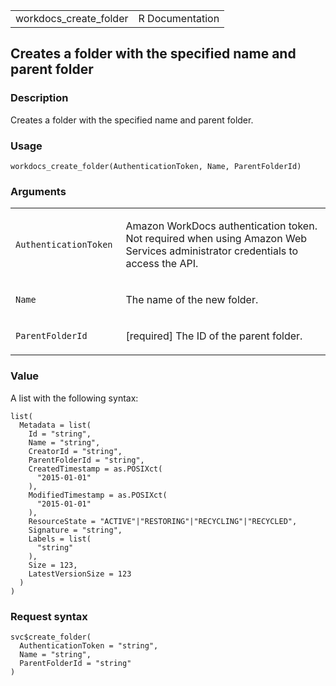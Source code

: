<table style="width: 100%;">
<tbody>
<tr class="odd">
<td>workdocs_create_folder</td>
<td style="text-align: right;">R Documentation</td>
</tr>
</tbody>
</table>

## Creates a folder with the specified name and parent folder

### Description

Creates a folder with the specified name and parent folder.

### Usage

    workdocs_create_folder(AuthenticationToken, Name, ParentFolderId)

### Arguments

<table>
<colgroup>
<col style="width: 35%" />
<col style="width: 65%" />
</colgroup>
<tbody>
<tr class="odd">
<td><code
id="workdocs_create_folder_:_AuthenticationToken">AuthenticationToken</code></td>
<td><p>Amazon WorkDocs authentication token. Not required when using
Amazon Web Services administrator credentials to access the
API.</p></td>
</tr>
<tr class="even">
<td><code id="workdocs_create_folder_:_Name">Name</code></td>
<td><p>The name of the new folder.</p></td>
</tr>
<tr class="odd">
<td><code
id="workdocs_create_folder_:_ParentFolderId">ParentFolderId</code></td>
<td><p>[required] The ID of the parent folder.</p></td>
</tr>
</tbody>
</table>

### Value

A list with the following syntax:

    list(
      Metadata = list(
        Id = "string",
        Name = "string",
        CreatorId = "string",
        ParentFolderId = "string",
        CreatedTimestamp = as.POSIXct(
          "2015-01-01"
        ),
        ModifiedTimestamp = as.POSIXct(
          "2015-01-01"
        ),
        ResourceState = "ACTIVE"|"RESTORING"|"RECYCLING"|"RECYCLED",
        Signature = "string",
        Labels = list(
          "string"
        ),
        Size = 123,
        LatestVersionSize = 123
      )
    )

### Request syntax

    svc$create_folder(
      AuthenticationToken = "string",
      Name = "string",
      ParentFolderId = "string"
    )
